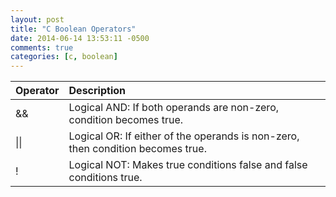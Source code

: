 ```yaml
---
layout: post
title: "C Boolean Operators"
date: 2014-06-14 13:53:11 -0500
comments: true
categories: [c, boolean]
---
```


| Operator | Description
|:-|:-
|&&| Logical AND: If both operands are non-zero, condition becomes true. 
|\|\|| Logical OR: If either of the operands is non-zero, then condition becomes true.
|!| Logical NOT: Makes true conditions false and false conditions true. 
